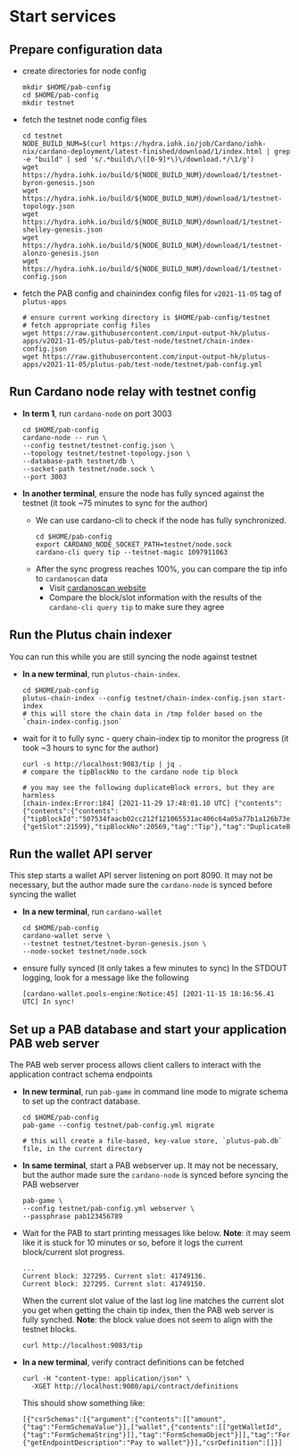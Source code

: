 # Start services

## Prepare configuration data
- create directories for node config
  ```shell
  mkdir $HOME/pab-config
  cd $HOME/pab-config
  mkdir testnet
  ```
- fetch the testnet node config files
  ```shell
  cd testnet
  NODE_BUILD_NUM=$(curl https://hydra.iohk.io/job/Cardano/iohk-nix/cardano-deployment/latest-finished/download/1/index.html | grep -e "build" | sed 's/.*build\/\([0-9]*\)\/download.*/\1/g')
  wget https://hydra.iohk.io/build/${NODE_BUILD_NUM}/download/1/testnet-byron-genesis.json
  wget https://hydra.iohk.io/build/${NODE_BUILD_NUM}/download/1/testnet-topology.json
  wget https://hydra.iohk.io/build/${NODE_BUILD_NUM}/download/1/testnet-shelley-genesis.json
  wget https://hydra.iohk.io/build/${NODE_BUILD_NUM}/download/1/testnet-alonzo-genesis.json
  wget https://hydra.iohk.io/build/${NODE_BUILD_NUM}/download/1/testnet-config.json
  ```
- fetch the PAB config and chainindex config files for `v2021-11-05` tag of `plutus-apps`
  ```shell
  # ensure current working directory is $HOME/pab-config/testnet
  # fetch appropriate config files
  wget https://raw.githubusercontent.com/input-output-hk/plutus-apps/v2021-11-05/plutus-pab/test-node/testnet/chain-index-config.json
  wget https://raw.githubusercontent.com/input-output-hk/plutus-apps/v2021-11-05/plutus-pab/test-node/testnet/pab-config.yml
  ```
## Run Cardano node relay with testnet config
- **In term 1**, run `cardano-node` on port 3003
  ```shell
  cd $HOME/pab-config
  cardano-node -- run \
  --config testnet/testnet-config.json \
  --topology testnet/testnet-topology.json \
  --database-path testnet/db \
  --socket-path testnet/node.sock \
  --port 3003
  ```

- **In another terminal**, ensure the node has fully synced against the testnet (it took ~75 minutes to sync for the author)
  - We can use cardano-cli to check if the node has fully synchronized. 
      ```shell
      cd $HOME/pab-config
      export CARDANO_NODE_SOCKET_PATH=testnet/node.sock
      cardano-cli query tip --testnet-magic 1097911063    
      ```
  - After the sync progress reaches 100%, you can compare the tip info to `cardanoscan` data
    - Visit [cardanoscan website](https://testnet.cardanoscan.io/)
    - Compare the block/slot information with the results of the `cardano-cli query tip` to make sure they agree

## Run the Plutus chain indexer
You can run this while you are still syncing the node against testnet
- **In a new terminal**, run `plutus-chain-index`.
  ```shell
  cd $HOME/pab-config
  plutus-chain-index --config testnet/chain-index-config.json start-index
  # this will store the chain data in /tmp folder based on the `chain-index-config.json`    
  ```
- wait for it to fully sync - query chain-index tip to monitor the progress (it took ~3 hours to sync for the author)
  ```shell
  curl -s http://localhost:9083/tip | jq .
  # compare the tipBlockNo to the cardano node tip block
  
  # you may see the following duplicateBlock errors, but they are harmless
  [chain-index:Error:184] [2021-11-29 17:48:01.10 UTC] {"contents":{"contents":{"contents":{"tipBlockId":"507534faacb02cc212f121065531ac406c64a05a77b1a126b73e0342c4fc429e","tipSlot":{"getSlot":21599},"tipBlockNo":20569,"tag":"Tip"},"tag":"DuplicateBlock"},"tag":"InsertionFailed"},"tag":"Err"}
  ```

## Run the wallet API server
This step starts a wallet API server listening on port 8090. It may not be necessary, but the author made sure the `cardano-node` 
is synced before syncing the wallet
- **In a new terminal**, run `cardano-wallet`
  ```shell
  cd $HOME/pab-config
  cardano-wallet serve \
  --testnet testnet/testnet-byron-genesis.json \
  --node-socket testnet/node.sock
  ```
- ensure fully synced (it only takes a few minutes to sync)
  In the STDOUT logging, look for a message like the following 
  ```log
  [cardano-wallet.pools-engine:Notice:45] [2021-11-15 18:16:56.41 UTC] In sync! 
  ```

## Set up a PAB database and start your application PAB web server
The PAB web server process allows client callers to interact with the application contract schema endpoints
- **In new terminal**, run `pab-game` in command line mode to migrate schema to set up the contract database.
  ```shell
  cd $HOME/pab-config
  pab-game --config testnet/pab-config.yml migrate  
  
  # this will create a file-based, key-value store, `plutus-pab.db` file, in the current directory
  ```
- **In same terminal**, start a PAB webserver up. It may not be necessary, but the author made sure the `cardano-node`
  is synced before syncing the PAB webserver
  ```shell
  pab-game \
  --config testnet/pab-config.yml webserver \
  --passphrase pab123456789
  ```
- Wait for the PAB to start printing messages like below. **Note**: it may seem like it is stuck for 10 minutes or so, before it logs
  the current block/current slot progress.
  ```
  ...
  Current block: 327295. Current slot: 41749136.
  Current block: 327295. Current slot: 41749150.  
  ```
  When the current slot value of the last log line matches the current slot you get when getting the chain tip index,
  then the PAB web server is fully synched.  **Note**: the block value does not seem to align with the testnet blocks.
  ```shell
  curl http://localhost:9083/tip
  ```
- **In a new terminal**, verify contract definitions can be fetched
  ```shell
  curl -H "content-type: application/json" \
    -XGET http://localhost:9080/api/contract/definitions
  ```
  This should show something like:
  ```log
  [{"csrSchemas":[{"argument":{"contents":[["amount",{"tag":"FormSchemaValue"}],["wallet",{"contents":[["getWalletId",{"tag":"FormSchemaString"}]],"tag":"FormSchemaObject"}]],"tag":"FormSchemaObject"},"endpointDescription":{"getEndpointDescription":"Pay to wallet"}}],"csrDefinition":[]}]
  ```
